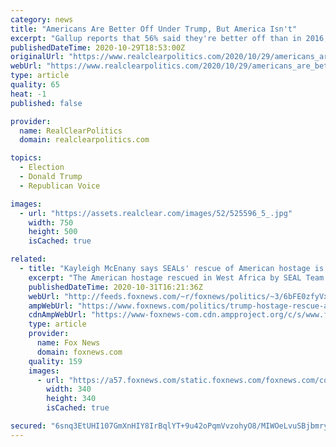 ```yaml
---
category: news
title: "Americans Are Better Off Under Trump, But America Isn't"
excerpt: "Gallup reports that 56% said they're better off than in 2016, but 56% also said President Donald Trump does not deserve to be reelected. When you must redefine a term like ‘packing’ to accuse someone of doing it,"
publishedDateTime: 2020-10-29T18:53:00Z
originalUrl: "https://www.realclearpolitics.com/2020/10/29/americans_are_better_off_under_trump_but_america_isnt_527921.html"
webUrl: "https://www.realclearpolitics.com/2020/10/29/americans_are_better_off_under_trump_but_america_isnt_527921.html"
type: article
quality: 65
heat: -1
published: false

provider:
  name: RealClearPolitics
  domain: realclearpolitics.com

topics:
  - Election
  - Donald Trump
  - Republican Voice

images:
  - url: "https://assets.realclear.com/images/52/525596_5_.jpg"
    width: 750
    height: 500
    isCached: true

related:
  - title: "Kayleigh McEnany says SEALs' rescue of American hostage is 'story of' Trump presidency: 'We don't stop'"
    excerpt: "The American hostage rescued in West Africa by SEAL Team 6 in a daring raid is part of President Trump's exceptional accomplishments, Kayleigh McEnany said Saturday."
    publishedDateTime: 2020-10-31T16:21:36Z
    webUrl: "http://feeds.foxnews.com/~r/foxnews/politics/~3/6bFE0zfyVx0/trump-hostage-rescue-africa-election-2020-kayleigh-mcenany"
    ampWebUrl: "https://www.foxnews.com/politics/trump-hostage-rescue-africa-election-2020-kayleigh-mcenany.amp"
    cdnAmpWebUrl: "https://www-foxnews-com.cdn.ampproject.org/c/s/www.foxnews.com/politics/trump-hostage-rescue-africa-election-2020-kayleigh-mcenany.amp"
    type: article
    provider:
      name: Fox News
      domain: foxnews.com
    quality: 159
    images:
      - url: "https://a57.foxnews.com/static.foxnews.com/foxnews.com/content/uploads/2018/09/340/340/calebparkeheadshot0622182.jpg?ve=1&tl=1"
        width: 340
        height: 340
        isCached: true

secured: "6snq3EtUHI107GmXnHIY8IrBqlYT+9u42oPqmVvzohyO8/MIWOeLvuSBjbmrylqOLtJC8kKykzoqqg7d0+Dk2FisSXC9p562DWILXml5QSjEQJCF1n/bq83mJ1x5+4VwenaQ4xs2dUU7WiAX426suc/HDuoyIbBmu/ttQveqiITC60onpTr1Xv6nh64ODAm7NpPwxdqqH9wc2r1X1J+Ox+DEFo29VP/NwlddxfBlD1E2QucsCAL8pf56I69zkCnNRwNJNJmD8mHdHaR27VeO0orWwGk8SXjFo/pCW6B1+ibdnSapVGr11leAa0Ck2gja9ZNDszq9RQjzYB1S8FmCiYbP0GdtXF2RnX8a//0bKfc=;LVM0jmPU74ZyT8Y9eyDtkg=="
---
```


